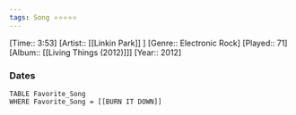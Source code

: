```yaml
---
tags: Song ⭐⭐⭐⭐⭐ 
---
```

[Time:: 3:53]
[Artist:: [[Linkin Park]] ]
[Genre:: Electronic Rock]
[Played:: 71]
[Album:: [[Living Things (2012)]]]
[Year:: 2012]
### Dates
````dataview
TABLE Favorite_Song
WHERE Favorite_Song = [[BURN IT DOWN]]
````